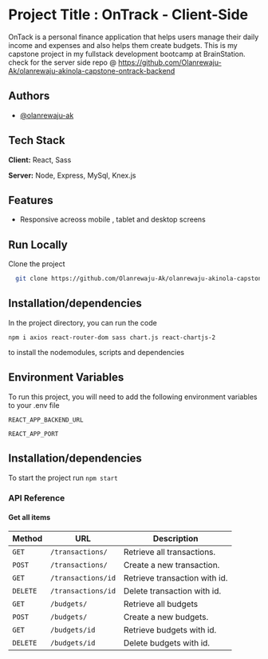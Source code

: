 # Project Title : OnTrack - Client-Side

OnTack is a personal finance application that helps users manage their daily income and expenses and also helps them create budgets.
This is my capstone project in my fullstack development bootcamp at BrainStation.
check for the server side repo @ https://github.com/Olanrewaju-Ak/olanrewaju-akinola-capstone-ontrack-backend

## Authors

-   [@olanrewaju-ak](https://github.com/Olanrewaju-Ak)

## Tech Stack

**Client:** React, Sass

**Server:** Node, Express, MySql, Knex.js

## Features

-   Responsive acreoss mobile , tablet and desktop screens

## Run Locally

Clone the project

```bash
  git clone https://github.com/Olanrewaju-Ak/olanrewaju-akinola-capstone-ontrack
```

## Installation/dependencies

In the project directory, you can run the code

`npm i axios react-router-dom sass chart.js react-chartjs-2`

to install the nodemodules, scripts and dependencies

## Environment Variables

To run this project, you will need to add the following environment variables to your .env file

`REACT_APP_BACKEND_URL`

`REACT_APP_PORT`

## Installation/dependencies

To start the project run
`npm start`

### API Reference

#### Get all items

| Method   | URL                | Description                   |
| -------- | ------------------ | ----------------------------- |
| `GET`    | `/transactions/`   | Retrieve all transactions.    |
| `POST`   | `/transactions/`   | Create a new transaction.     |
| `GET`    | `/transactions/id` | Retrieve transaction with id. |
| `DELETE` | `/transactions/id` | Delete transaction with id.   |
| `GET`    | `/budgets/`        | Retrieve all budgets          |
| `POST`   | `/budgets/`        | Create a new budgets.         |
| `GET`    | `/budgets/id`      | Retrieve budgets with id.     |
| `DELETE` | `/budgets/id`      | Delete budgets with id.       |
